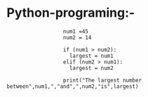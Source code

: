 # Python-programing:-
                      num1 =45
                      num2 = 14

                      if (num1 > num2):
                        largest = num1
                      elif (num2 > num1):
                        largest = num2

                      print("The largest number between",num1,","and",",num2,"is",largest)
                                                                                 

